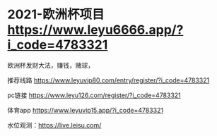 # 2021-欧洲杯项目   https://www.leyu6666.app/?i_code=4783321
欧洲杯发财大法，赚钱，赌球，

推荐线路        https://www.leyuvip80.com/entry/register/?i_code=4783321
      
pc链接     https://www.leyu126.com/register/?i_code=4783321

体育app       https://www.leyuvip15.app/?i_code=4783321


水位观测：https://live.leisu.com/
